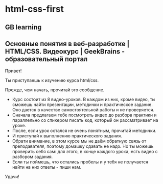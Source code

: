 # html-css-first
## GB learning

## Основные понятия в веб-разработке | HTML/CSS. Видеокурс | GeekBrains - образовательный портал

Привет!

Ты приступаешь к изучению курса html/css.

Прежде, чем начать, прочитай это сообщение.
- Курс состоит из 8 видео-уроков. В каждом из них, кроме видео, ты сможешь найти презентации, методички и практическое задание. Оно дается в качестве самостоятельной работы и не проверяется.
- Сначала предлагаем тебе посмотреть видео до разбора практики и параллельно со спикером писать код, который он рассматривает на уроке.
- После, если урок остался не очень понятным, прочитай методички.
- И приступай к выполнению практического задания.
- Обрати внимание, в этом курсе мы не даём обратную связь от преподавателя, поэтому домашку сдавать не надо. Но ты можешь проверить себя сам: для этого, в конце каждого урока, есть видео с разбором задания.
- Если ты поймешь, что остались пробелы и у тебя не получается найти на них ответы - пиши нам.

Удачи!
